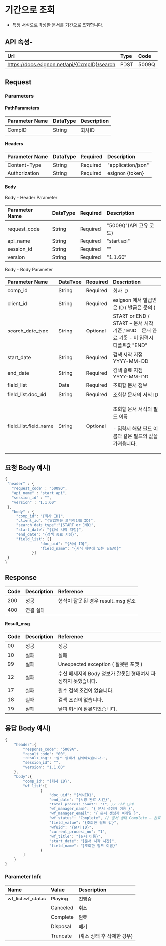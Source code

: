 # 기간으로 조회

* 특정 서식으로 작성한 문서를 기간으로 조회합니다.

## API 속성-

| Url | Type | **Code** |
| :--- | :--- | :--- |
| https://docs.esignon.net/api/{CompID}/search | POST | 5009Q |

## Request

### Parameters

#### PathParameters

| **Parameter Name** | DataType | **Description** |
| :--- | :--- | :--- |
| CompID | String | 회사ID |

####  Headers

| **Parameter Name**                         | DataType | Required | **Description** |
| :--- | :--- | :--- | :--- |
| Content-Type | String | Required | "application/json" |
| Authorization | String | Required | esignon {token} |

####   Body 

  Body - Header Parameter

| **Parameter Name**                         | DataType | Required | **Description** |
| :--- | :--- | :--- | :--- |
| request\_code | String | Required | "5009Q"\(API 고유 코드\) |
| api\_name | String | Required | "start api" |
| session\_id | String | Required | "" |
| version | String | Required | "1.1.60" |

  Body - Body Parameter

<table>
  <thead>
    <tr>
      <th style="text-align:left"><b>Parameter Name</b>
      </th>
      <th style="text-align:left">DataType</th>
      <th style="text-align:left">Required</th>
      <th style="text-align:left"><b>Description</b>
      </th>
    </tr>
  </thead>
  <tbody>
    <tr>
      <td style="text-align:left">comp_id</td>
      <td style="text-align:left">String</td>
      <td style="text-align:left">Required</td>
      <td style="text-align:left">&#xD68C;&#xC0AC; ID</td>
    </tr>
    <tr>
      <td style="text-align:left">client_id</td>
      <td style="text-align:left">String</td>
      <td style="text-align:left">Required</td>
      <td style="text-align:left">esignon &#xC5D0;&#xC11C; &#xBC1C;&#xAE09;&#xBC1B;&#xC740; ID ( &#xBC1C;&#xAE09;&#xC740;
        &#xBB38;&#xC758; )</td>
    </tr>
    <tr>
      <td style="text-align:left">search_date_type</td>
      <td style="text-align:left">String</td>
      <td style="text-align:left">Optional</td>
      <td style="text-align:left">START or END / START &#x2013; &#xBB38;&#xC11C; &#xC2DC;&#xC791; &#xAE30;&#xC900;
        / END &#x2013; &#xBB38;&#xC11C; &#xC644;&#xB8CC; &#xAE30;&#xC900; - &#xBBF8;
        &#xC785;&#xB825;&#xC2DC; &#xB514;&#xD3F4;&#xD2B8;&#xAC12; &quot;END&quot;</td>
    </tr>
    <tr>
      <td style="text-align:left">start_date</td>
      <td style="text-align:left">String</td>
      <td style="text-align:left">Required</td>
      <td style="text-align:left">&#xAC80;&#xC0C9; &#xC2DC;&#xC791; &#xC9C0;&#xC810; YYYY-MM-DD</td>
    </tr>
    <tr>
      <td style="text-align:left">end_date</td>
      <td style="text-align:left">String</td>
      <td style="text-align:left">Required</td>
      <td style="text-align:left">&#xAC80;&#xC0C9; &#xC885;&#xB8CC; &#xC9C0;&#xC810; YYYY-MM-DD</td>
    </tr>
    <tr>
      <td style="text-align:left">field_list</td>
      <td style="text-align:left">Data</td>
      <td style="text-align:left">Required</td>
      <td style="text-align:left">&#xC870;&#xD68C;&#xD560; &#xBB38;&#xC11C; &#xC815;&#xBCF4;</td>
    </tr>
    <tr>
      <td style="text-align:left">field_list.doc_uid</td>
      <td style="text-align:left">String</td>
      <td style="text-align:left">Required</td>
      <td style="text-align:left">&#xC870;&#xD68C;&#xD560; &#xBB38;&#xC11C;&#xC758; &#xC11C;&#xC2DD; ID</td>
    </tr>
    <tr>
      <td style="text-align:left">field_list.field_name</td>
      <td style="text-align:left">String</td>
      <td style="text-align:left">Optional</td>
      <td style="text-align:left">
        <p>&#xC870;&#xD68C;&#xD560; &#xBB38;&#xC11C; &#xC11C;&#xC2DD;&#xC758; &#xD544;&#xB4DC;
          &#xC774;&#xB984;</p>
        <p>- &#xC785;&#xB825;&#xC2DC; &#xD574;&#xB2F9; &#xD544;&#xB4DC; &#xC774;&#xB984;&#xACFC;
          &#xAC19;&#xC740; &#xD544;&#xB4DC;&#xC758; &#xAC12;&#xC744; &#xAC00;&#xC838;&#xC635;&#xB2C8;&#xB2E4;.</p>
      </td>
    </tr>
  </tbody>
</table>

## 요청 Body 예시\)

```javascript
{
 "header" : {
   "request_code" : "5009Q",
   "api_name" : "start api",
   "session_id" : "",
   "version" : "1.1.60"
 },
   "body" : {
     "comp_id": "{회사 ID}",
     "client_id": "{발급받은 클라이언트 ID}",
     "search_date_type":"{START or END}",
     "start_date": "{검색 시작 지점}",
     "end_date": "{검색 종료 지점}",
     "field_list": [{
  				"doc_uid": "{서식 ID}",
  				"field_name": "{서식 내부에 있는 필드명}"
  			}]
 }
}
```

## Response

| Code | **Description** | **Reference** |
| :--- | :--- | :--- |
| 200 | 성공 | 형식이 잘못 된 경우 result\_msg 참조 |
| 400 | 연결 실패  |  |

#### Result\_msg

| Code | **Description** | **Reference** |
| :--- | :--- | :--- |
| 00 | 성공 | 성공 |
| 10 | 실패 | 실패 |
| 99 | 실패 | Unexpected exception \( 잘못된 포맷 \) |
| 12 | 실패 | 수신 메세지의 Body 정보가 잘못된 형태여서 파싱하지 못했습니다. |
| 17 | 실패 | 필수 검색 조건이 없습니다. |
| 18 | 실패 | 검색 조건이 없습니다. |
| 19 | 실패 | 날짜 형식이 잘못되었습니다. |

## 응답 Body 예시\)

```javascript
{
	"header":{
		"response_code": "5009A",
		"result_code": "00",
		"result_msg": "필드 상태가 검색되었습니다.",
		"session_id": "",
		"version": "1.1.60"
	},
	"body":{
		"comp_id": "{회사 ID}",
		"wf_list":[
				{
					"doc_uid": "{서식ID}",
					"end_date": "{서명 완료 시간}",
					"total_process_count": "1", // 서식 단계
					"wf_manager_name": "{ 문서 생성자 이름 }",
					"wf_manager_email": "{ 문서 생성자 이메일 }",
					"wf_status": "Complete", // 문서 상태 Complete – 완료, Playing – 진행중
					"field_value": "{조회한 필드 값}",
					"wfuid": "{문서 ID}",
					"current_process_no": "1",
					"wf_title": "{문서 이름}",
					"start_date": "{문서 시작 시간}",
					"field_name": "{조회한 필드 이름}"
				}
		]
	}
}
```

### Parameter Info

| **Name**                         | **Value**                                                 | **Description** |
| :--- | :--- | :--- |
| wf\_list.wf\_status | Playing | 진행중 |
|  | Canceled | 취소 |
|  | Complete | 완료 |
|  | Disposal | 폐기 |
|  | Truncate | \(취소 상태 후 삭제한 경우\) |

